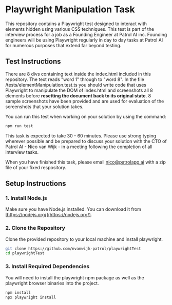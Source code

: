 # Playwright Manipulation Task

This repository contains a Playwright test designed to interact with elements hidden using various CSS techniques. 
This test is part of the interview process for a job as a Founding Engineer at Patrol AI inc. 
Founding engineers will be using Playwright regularly in day to day tasks at Patrol AI for numerous purposes that extend far beyond testing. 

## Test Instructions 

There are 8 divs containing text inside the index.html included in this repository. The text reads "word 1" through to "word 8".
In the file /tests/elementManipulation.test.ts you should write code that uses Playwright to manipulate the DOM of index.html 
and screenshots all 8 elements before <b>resetting the document back to its original state</b>. 8 sample screenshots have been provided and
are used for evaluation of the screenshots that your solution takes. 

You can run this test when working on your solution by using the command: 

```bash
npm run test
```

This task is expected to take 30 - 60 minutes. Please use strong typing wherever possible and be prepared to discuss your solution 
with the CTO of Patrol AI - Nico van Wijk - in a meeting following the completion of all interview tasks. 

When you have finished this task, please email nico@patrolapp.ai with a zip file of your fixed respository.

## Setup Instructions

### 1. Install Node.js
Make sure you have Node.js installed. You can download it from [https://nodejs.org/](https://nodejs.org/).

### 2. Clone the Repository
Clone the provided repository to your local machine and install playwright. 

```bash
git clone https://github.com/nvanwijk-patrol/playwrightTest
cd playwrightTest
```

### 3. Install Required Dependencies
You will need to install the playwright npm package as well as the playwright browser binaries into the project.

```bash
npm install
npx playwright install
```








